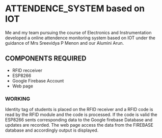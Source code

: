 # ATTENDENCE_SYSTEM based on IOT
Me and my team pursuing the course of Electronics and Instrumentation developed a online attendence monitoring system based on IOT under the guidance of Mrs Sreevidya P Menon and our Alumini Arun.

## COMPONENTS REQUIRED
* RFID recceiver </br>
* ESP8266 </br>
* Google Firebase Account </br>
* Web page 
### WORKING
Identity tag of students is placed on the RFID receiver and a RFID code is read by the RFID module and the code is processed.
If the code is valid the ESP8266 sents corresponding data to the Google firebase Database and updates are recorded.
The web page access the data from the FIREBASE database and accordingly output is displayed.
